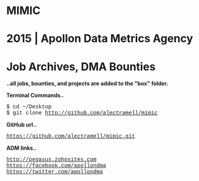 # MIMIC
# 2015 | Apollon Data Metrics Agency
# Job Archives, DMA Bounties

<b>..all jobs, bounties, and projects are added to the "box" folder.</b>

<b>Terminal Commands..</b>

   <font face="courier">$ cd ~/Desktop</font>
   <br />
   <font face="courier">$ git clone http://github.com/alectramell/mimic</font>

<b>GitHub url..</b>

   <font face="courier">https://github.com/alectramell/mimic.git</font>

<b>ADM links..</b>

   <font face="courier">http://pegasus.zohosites.com</font>
   <br />
   <font face="courier">https://facebook.com/apollondma</font>
   <br />
   <font face="courier">https://twitter.com/apollondma</font>
